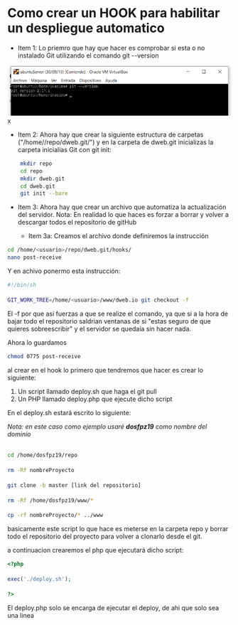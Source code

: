 
# Como crear un HOOK para habilitar un despliegue automatico 


<!-- BOGDDAN -->
* Item 1: Lo priemro que hay que hacer es comprobar si esta o no instalado Git utilizando el comando git --version 

![Repositorio Configuraciones](images/doc8/Screenshot_1.png)x

*   Item 2: Ahora hay que crear la siguiente estructura de carpetas ("/home/<usuario>/repo/dweb.git/")
    y  en la carpeta de dweb.git inicializas la carpeta inicialias Git con git init: 

```bash
    mkdir repo 
    cd repo
    mkdir dweb.git
    cd dweb.git
    git init --bare
```
* Item 3: Ahora hay que crear un archivo que automatiza la actualización del servidor.
    Nota: En realidad lo que haces es forzar a borrar y volver a descargar todos el repositorio de gitHub

    * Item 3a: Creamos el archivo donde definiremos la instrucción
```bash
cd /home/<usuario>/repo/dweb.git/hooks/
nano post-receive
```
Y en achivo ponermo esta instrucción: 
```bash
#!/bin/sh

GIT_WORK_TREE=/home/<usuario>/www/dweb.io git checkout -f
```
El -f por que asi fuerzas a que se realize el comando, ya que si a la hora de bajar todo el repositorio saldrian ventanas de si "estas seguro de que quieres sobreescribir" y el servidor se quedaía sin hacer nada.

Ahora lo guardamos 
```bash
chmod 0775 post-receive
```

<!---parte de Iñaki---->
al crear en el hook lo primero que tendremos que hacer es crear lo siguiente:
1.  Un script llamado deploy.sh que haga el git pull
2. Un PHP llamado deploy.php que ejecute dicho script

En el deploy.sh estará escrito lo siguiente:

*Nota: en este caso como ejemplo usaré __dosfpz19__ como nombre del dominio*
```bash

cd /home/dosfpz19/repo

rm -Rf nombreProyecto

git clone -b master [link del repositorio]

rm -Rf /home/dosfpz19/www/*

cp -rf nombreProyecto/* ../www
```

basicamente este script lo que hace es meterse en la carpeta repo y borrar todo el repositorio del proyecto para volver a clonarlo desde el git.

a continuacion crearemos el php que ejecutará dicho script:

```php
<?php

exec('./deploy.sh');

?>
```

El deploy.php solo se encarga de ejecutar el deploy, de ahi que solo sea una linea



